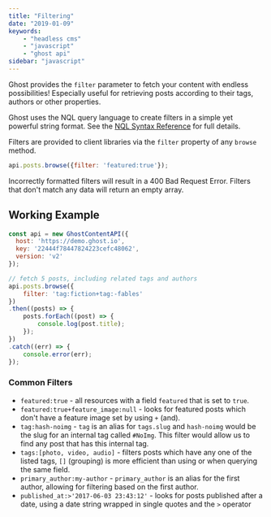 ```yaml
---
title: "Filtering"
date: "2019-01-09"
keywords:
    - "headless cms"
    - "javascript"
    - "ghost api"
sidebar: "javascript"
---
```


Ghost provides the `filter` parameter to fetch your content with endless possibilities! Especially useful for retrieving posts according to their tags, authors or other properties.

Ghost uses the NQL query language to create filters in a simple yet powerful string format. See the [NQL Syntax Reference](/api/content#filtering) for full details.

Filters are provided to client libraries via the `filter` property of any `browse` method.

```javascript
api.posts.browse({filter: 'featured:true'});
```

Incorrectly formatted filters will result in a 400 Bad Request Error. Filters that don't match any data will return an empty array.

## Working Example

```javascript
const api = new GhostContentAPI({
  host: 'https://demo.ghost.io',
  key: '22444f78447824223cefc48062',
  version: 'v2'
});

// fetch 5 posts, including related tags and authors
api.posts.browse({
    filter: 'tag:fiction+tag:-fables'
})
.then((posts) => {
    posts.forEach((post) => {
        console.log(post.title);
    });
})
.catch((err) => {
    console.error(err);
});
```


### Common Filters

- `featured:true` - all resources with a field `featured` that is set to `true`.
- `featured:true+feature_image:null` - looks for featured posts which don't have a feature image set by using `+` (and).
- `tag:hash-noimg` - `tag` is an alias for `tags.slug` and `hash-noimg` would be the slug for an internal tag called `#NoImg`. This filter would allow us to find any post that has this internal tag.
- `tags:[photo, video, audio]` - filters posts which have any one of the listed tags, `[]` (grouping) is more efficient than using or when querying the same field.
- `primary_author:my-author` - `primary_author` is an alias for the first author, allowing for filtering based on the first author.
- `published_at:>'2017-06-03 23:43:12'` - looks for posts published after a date, using a date string wrapped in single quotes and the `>` operator
